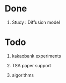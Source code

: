 # Done

1. Study : Diffusion model

# Todo

1. kakaobank experiments

2. TSA paper support

3. algorithms
